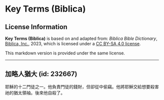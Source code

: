 # Key Terms (Biblica)

## License Information

**Key Terms (Biblica)** is based on and adapted from: _Biblica Bible Dictionary_, [Biblica, Inc.](https://www.biblica.com/), 2023, which is licensed under a [CC BY-SA 4.0 license](https://creativecommons.org/licenses/by-sa/4.0/legalcode.en).

This markdown version is provided under the same license.



--------------------------------

## 加略人猶大 (id: 232667)

耶穌的十二門徒之一。他負責門徒的錢財，但卻從中偷竊。他將耶穌交給想要殺害祂的猶太領袖。後來他自殺了。


